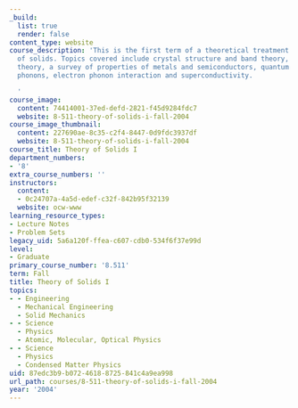```yaml
---
_build:
  list: true
  render: false
content_type: website
course_description: 'This is the first term of a theoretical treatment of the physics
  of solids. Topics covered include crystal structure and band theory, density functional
  theory, a survey of properties of metals and semiconductors, quantum Hall effect,
  phonons, electron phonon interaction and superconductivity.

  '
course_image:
  content: 74414001-37ed-defd-2821-f45d9284fdc7
  website: 8-511-theory-of-solids-i-fall-2004
course_image_thumbnail:
  content: 227690ae-8c35-c2f4-8447-0d9fdc3937df
  website: 8-511-theory-of-solids-i-fall-2004
course_title: Theory of Solids I
department_numbers:
- '8'
extra_course_numbers: ''
instructors:
  content:
  - 0c24707a-4a5d-edef-c32f-842b95f32139
  website: ocw-www
learning_resource_types:
- Lecture Notes
- Problem Sets
legacy_uid: 5a6a120f-ffea-c607-cdb0-534f6f37e99d
level:
- Graduate
primary_course_number: '8.511'
term: Fall
title: Theory of Solids I
topics:
- - Engineering
  - Mechanical Engineering
  - Solid Mechanics
- - Science
  - Physics
  - Atomic, Molecular, Optical Physics
- - Science
  - Physics
  - Condensed Matter Physics
uid: 87edc3b9-b072-4618-8725-841c4a9ea998
url_path: courses/8-511-theory-of-solids-i-fall-2004
year: '2004'
---
```

